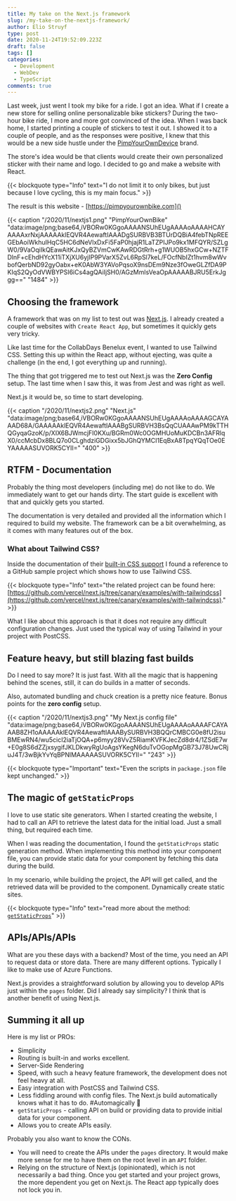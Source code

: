 ```yaml
---
title: My take on the Next.js framework
slug: /my-take-on-the-nextjs-framework/
author: Elio Struyf
type: post
date: 2020-11-24T19:52:09.223Z
draft: false
tags: []
categories:
  - Development
  - WebDev
  - TypeScript
comments: true
---
```


Last week, just went I took my bike for a ride. I got an idea. What if I create a new store for selling online personalizable bike stickers? During the two-hour bike ride, I more and more got convinced of the idea. When I was back home, I started printing a couple of stickers to test it out. I showed it to a couple of people, and as the responses were positive, I knew that this would be a new side hustle under the [PimpYourOwnDevice](https://pimpyourowndevice.com) brand.

The store's idea would be that clients would create their own personalized sticker with their name and logo. I decided to go and make a website with React.

{{< blockquote type="Info" text="I do not limit it to only bikes, but just because I love cycling, this is my main focus." >}}

The result is this website - [https://pimpyourownbike.com]()

{{< caption "/2020/11/nextjs1.png" "PimpYourOwnBike"  "data:image/png;base64,iVBORw0KGgoAAAANSUhEUgAAAAoAAAAHCAYAAAAxrNxjAAAAAklEQVR4AewaftIAAADgSURBVB3BTUrDQBiA4febTNpREEGEbAoiWkhuIHqC5HC6dNeVlxDxFi5FaP0hjajR1LaTZPIJPo9kx1MFQYR/SZLgW0/9VaOqiIkQEawAitKJxQyBZVmCwKAwRDGtRrh+g1WUOB5hxGCw+NZTFDlnF+cEhdHYcX11iTXjXU6yjIP9PVarX5ZvL6RpSl7keL/FOcfNbIZt1hvm8wWvbofQerbND92gyOabx+eK0AbW3YAVoPqsoX9nsDEm9Nze3fOweGLZfDA9PKIqS2QyOdVWBYPSI6iCs4agQAiIjSH0/AGzMmlsVeaOpAAAAABJRU5ErkJggg==" "1484" >}}

## Choosing the framework

A framework that was on my list to test out was [Next.js](https://nextjs.org). I already created a couple of websites with  `Create React App`, but sometimes it quickly gets very tricky. 

Like last time for the CollabDays Benelux event, I wanted to use Tailwind CSS.  Setting this up within the React app, without ejecting, was quite a challenge (in the end, I got everything up and running).

The thing that got triggered me to test out Next.js was the **Zero Config** setup. The last time when I saw this, it was from Jest and was right as well.

Next.js it would be, so time to start developing.

{{< caption "/2020/11/nextjs2.png" "Next.js"  "data:image/png;base64,iVBORw0KGgoAAAANSUhEUgAAAAoAAAAGCAYAAAD68A/GAAAAAklEQVR4AewaftIAAABgSURBVH3BsQqCUAAAwPM9kTTHQGyqaGzoK/p/XIX6BJWmcjFI0KXu/BGRm0Wc0OGMHUoMuKDCBn3AFRlqX0/ccMcbDx8BLQ7o0CLghdziGDGixx5bJGhQYMCI1EqBxA8TpqYQqTOe0EYAAAAASUVORK5CYII=" "400" >}}

## RTFM - Documentation 

Probably the thing most developers (including me) do not like to do. We immediately want to get our hands dirty. The start guide is excellent with that and quickly gets you started.

The documentation is very detailed and provided all the information which I required to build my website. The framework can be a bit overwhelming, as it comes with many features out of the box.

### What about Tailwind CSS?

Inside the documentation of their [built-in CSS support](https://nextjs.org/docs/basic-features/built-in-css-support) I found a reference to a GitHub sample project which shows how to use Tailwind CSS. 

{{< blockquote type="Info" text="the related project can be found here:  [https://github.com/vercel/next.js/tree/canary/examples/with-tailwindcss](https://github.com/vercel/next.js/tree/canary/examples/with-tailwindcss)." >}}

What I like about this approach is that it does not require any difficult configuration changes. Just used the typical way of using Tailwind in your project with PostCSS.

## Feature heavy, but still blazing fast builds

Do I need to say more? It is just fast. With all the magic that is happening behind the scenes, still, it can do builds in a matter of seconds.

Also, automated bundling and chuck creation is a pretty nice feature. Bonus points for the **zero config** setup.

{{< caption "/2020/11/nextjs3.png" "My Next.js config file"  "data:image/png;base64,iVBORw0KGgoAAAANSUhEUgAAAAoAAAAFCAYAAAB8ZH1oAAAAAklEQVR4AewaftIAAABySURBVH3BQQrCMBCG0e8fU2isuBMEwRN4/wu5cicI2iaTjOQA+p6myy28VvZ5RiamKVFKJecZd8dr4/1ZSdE7w+E0g8S6dZZjxsygifJKLDkwyRgUoAgsYKegN6duTvOGopMgGB73J78UwCRjuJ4T/3wBjkYvYqBPNlMAAAAASUVORK5CYII=" "243" >}}

{{< blockquote type="Important" text="Even the scripts in `package.json` file kept unchanged." >}}

## The magic of `getStaticProps`

I love to use static site generators. When I started creating the website, I had to call an API to retrieve the latest data for the initial load. Just a small thing, but required each time. 

When I was reading the documentation, I found the `getStaticProps` static generation method. When implementing this method into your component file, you can provide static data for your component by fetching this data during the build.

In my scenario, while building the project, the API will get called, and the retrieved data will be provided to the component. Dynamically create static sites.

{{< blockquote type="Info" text="read more about the method: [`getStaticProps`](https://nextjs.org/docs/basic-features/data-fetching#getstaticprops-static-generation)" >}}

## APIs/APIs/APIs

What are you these days with a backend? Most of the time, you need an API to request data or store data. There are many different options. Typically I like to make use of Azure Functions.

Next.js provides a straightforward solution by allowing you to develop APIs just within the `pages` folder. Did I already say simplicity? I think that is another benefit of using Next.js. 

## Summing it all up

Here is my list or PROs:

- Simplicity 
- Routing is built-in and works excellent.
- Server-Side Rendering
- Speed, with such a heavy feature framework, the development does not feel heavy at all.
- Easy integration with PostCSS and Tailwind CSS.
- Less fiddling around with config files. The Next.js build automatically knows what it has to do. #Automagically 🦄
- `getStaticProps` - calling API on build or providing data to provide initial data for your component.
- Allows you to create APIs easily.

Probably you also want to know the CONs.

- You will need to create the APIs under the `pages` directory. It would make more sense for me to have them on the root level in an `API` folder.
- Relying on the structure of Next.js (opinionated), which is not necessarily a bad thing. Once you get started and your project grows, the more dependent you get on Next.js. The React app typically does not lock you in.